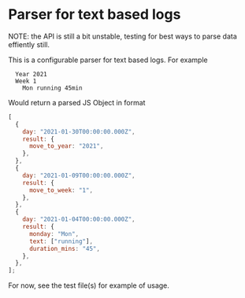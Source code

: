 # Parser for text based logs

NOTE: the API is still a bit unstable, testing for best ways to parse data effiently still.

This is a configurable parser for text based logs. For example

```
  Year 2021
  Week 1
    Mon running 45min
```

Would return a parsed JS Object in format

```javascript
[
  {
    day: "2021-01-30T00:00:00.000Z",
    result: {
      move_to_year: "2021",
    },
  },
  {
    day: "2021-01-09T00:00:00.000Z",
    result: {
      move_to_week: "1",
    },
  },
  {
    day: "2021-01-04T00:00:00.000Z",
    result: {
      monday: "Mon",
      text: ["running"],
      duration_mins: "45",
    },
  },
];
```

For now, see the test file(s) for example of usage.

